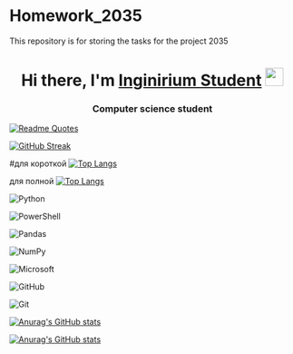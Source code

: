 # Homework_2035
This repository is for storing the tasks for the project 2035
<h1 align="center">Hi there, I'm <a href="https://inginirium.ru/" target="_blank">Inginirium Student</a> 
<img src="https://github.com/blackcater/blackcater/raw/main/images/Hi.gif" height="32"/></h1>
<h3 align="center">Computer science student</h3>


[![Readme Quotes](https://quotes-github-readme.vercel.app/api?type=horizontal&theme=algolia)](https://github.com/piyushsuthar/github-readme-quotes)

[![GitHub Streak](https://github-readme-streak-stats.herokuapp.com/?user=wearexq)](https://git.io/streak-stats)



#для короткой
[![Top Langs](https://github-readme-stats.vercel.app/api/top-langs/?username=wearexqa&layout=compact)](https://github.com/anuraghazra/github-readme-stats)



для полной
[![Top Langs](https://github-readme-stats.vercel.app/api/top-langs/?username=wearexq)](https://github.com/anuraghazra/github-readme-stats)

![Python](https://img.shields.io/badge/python-3670A0?style=for-the-badge&logo=python&logoColor=ffdd54)


![PowerShell](https://img.shields.io/badge/PowerShell-%235391FE.svg?style=for-the-badge&logo=powershell&logoColor=white)


![Pandas](https://img.shields.io/badge/pandas-%23150458.svg?style=for-the-badge&logo=pandas&logoColor=white)


![NumPy](https://img.shields.io/badge/numpy-%23013243.svg?style=for-the-badge&logo=numpy&logoColor=white)


![Microsoft](https://img.shields.io/badge/Microsoft-0078D4?style=for-the-badge&logo=microsoft&logoColor=white)



![GitHub](https://img.shields.io/badge/github-%23121011.svg?style=for-the-badge&logo=github&logoColor=white)




![Git](https://img.shields.io/badge/git-%23F05033.svg?style=for-the-badge&logo=git&logoColor=white)


[![Anurag's GitHub stats](https://github-readme-stats.vercel.app/api?username=anuraghazra)](https://github.com/anuraghazra/github-readme-stats)



[![Anurag's GitHub stats](https://github-readme-stats.vercel.app/api?username=anuraghazra)](https://github.com/anuraghazra/github-readme-stats)


